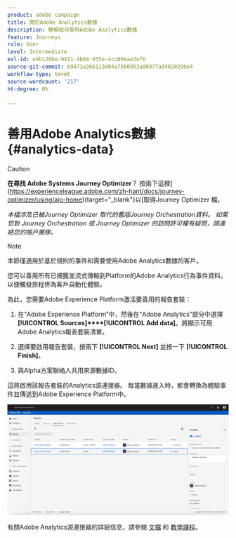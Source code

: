 ```yaml
---
product: adobe campaign
title: 關於Adobe Analytics數據
description: 瞭解如何善用Adobe Analytics數據
feature: Journeys
role: User
level: Intermediate
exl-id: e9b128be-9411-4b68-935e-4cc09eae3ef6
source-git-commit: 69471a36b113e04a7bb0953a90977ad4020299e4
workflow-type: tm+mt
source-wordcount: '217'
ht-degree: 0%

---
```


# 善用Adobe Analytics數據{#analytics-data}


>[!CAUTION]
>
>**在尋找 Adobe Systems Journey Optimizer**？ 按兩下這裡](https://experienceleague.adobe.com/zh-hant/docs/journey-optimizer/using/ajo-home){target="_blank"}以[取得Journey Optimizer 檔。
>
>
>_本檔涉及已被Journey Optimizer 取代的舊版Journey Orchestration資料。 如果您對 Journey Orchestration 或 Journey Optimizer 的訪問許可權有疑問，請連絡您的帳戶團隊。_


>[!NOTE]
>
>本節僅適用於基於規則的事件和需要使用Adobe Analytics數據的客戶。

您可以善用所有已捕獲並流式傳輸到Platform的Adobe Analytics行為事件資料，以便觸發旅程併為客戶自動化體驗。

為此，您需要Adobe Experience Platform激活要善用的報告套裝：

1. 在“Adobe Experience Platform”中，然後在“Adobe Analytics”部分中選擇&#x200B;**[!UICONTROL Sources]****[!UICONTROL Add data]**。將顯示可用Adobe Analytics報表套裝清單。

1. 選擇要啟用報告套裝，按兩下 **[!UICONTROL Next]** 並按一下 **[!UICONTROL Finish]**。

1. 與Alpha方案聯絡人共用來源數據ID。

這將啟用該報告套裝的Analytics源連接器。 每當數據進入時，都會轉換為體驗事件並傳送到Adobe Experience Platform中。

![](../assets/alpha-event9.png)

有關Adobe Analytics源連接器的詳細信息，請參閱 [文檔](https://experienceleague.adobe.com/docs/experience-platform/sources/connectors/adobe-applications/analytics.html) 和 [教學課程](https://experienceleague.adobe.com/docs/experience-platform/sources/ui-tutorials/create/adobe-applications/analytics.html)。

